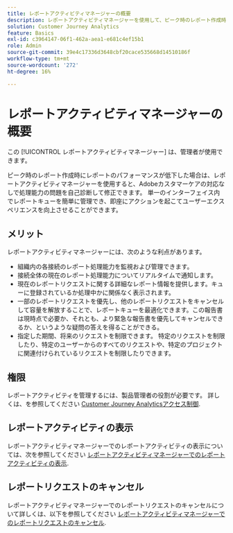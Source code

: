 ```yaml
---
title: レポートアクティビティマネージャーの概要
description: レポートアクティビティマネージャーを使用して、ピーク時のレポート作成時の容量の問題を診断および修正する方法について説明します。
solution: Customer Journey Analytics
feature: Basics
exl-id: c3964147-06f1-462a-aea1-e681c4ef15b1
role: Admin
source-git-commit: 39e4c17336d3648cbf20cace535668d14510186f
workflow-type: tm+mt
source-wordcount: '272'
ht-degree: 16%

---
```


# レポートアクティビティマネージャーの概要

この [!UICONTROL レポートアクティビティマネージャー] は、管理者が使用できます。

ピーク時のレポート作成時にレポートのパフォーマンスが低下した場合は、レポートアクティビティマネージャーを使用すると、Adobeカスタマーケアの対応なしで処理能力の問題を自己診断して修正できます。 単一のインターフェイス内でレポートキューを簡単に管理でき、即座にアクションを起こ&#x200B;てユーザーエクスペリエンスを向上さ&#x200B;せることができます。

## メリット

レポートアクティビティマネージャーには、次のような利点があります。

* 組織内の各接続のレポート処理能力を監視および管理できます。
* 接続全体の現在のレポート処理能力についてリアルタイムで通知します。
* 現在のレポートリクエストに関する詳細なレポート情報を提供します。キューに登録されているか処理中かに関係なく表示されます。
* 一部のレポートリクエストを優先し、他のレポートリクエストをキャンセルして容量を解放することで、レポートキューを最適化できます。この報告書は現時点で必要か、それとも、より緊急な報告書を優先してキャンセルできるか、というような疑問の答えを得ることができる。
* 指定した期間、将来のリクエストを制限できます。 特定のリクエストを制限したり、特定のユーザーからのすべてのリクエストや、特定のプロジェクトに関連付けられているリクエストを制限したりできます。

## 権限

<!-- update for CJA -->

レポートアクティビティを管理するには、製品管理者の役割が必要です。 詳しくは、を参照してください [Customer Journey Analyticsアクセス制御](/help/technotes/access-control.md).

## レポートアクティビティの表示

レポートアクティビティマネージャーでのレポートアクティビティの表示については、次を参照してください [レポートアクティビティマネージャーでのレポートアクティビティの表示](/help/reporting-activity-manager/reporting-activity.md).

## レポートリクエストのキャンセル

レポートアクティビティマネージャーでのレポートリクエストのキャンセルについて詳しくは、以下を参照してください [レポートアクティビティマネージャーでのレポートリクエストのキャンセル](/help/reporting-activity-manager/reporting-activity-cancel-requests.md).
